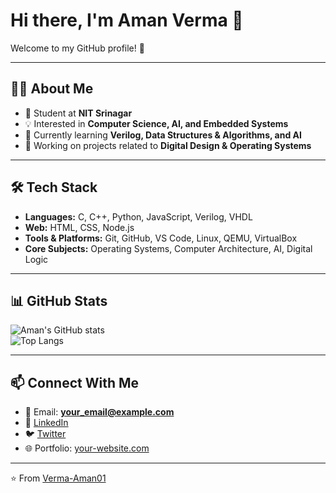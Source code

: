 # Hi there, I'm Aman Verma 👋

Welcome to my GitHub profile! 🚀  

---

## 👨‍💻 About Me
- 🏫 Student at **NIT Srinagar**
- 💡 Interested in **Computer Science, AI, and Embedded Systems**
- 🌱 Currently learning **Verilog, Data Structures & Algorithms, and AI**
- 🔭 Working on projects related to **Digital Design & Operating Systems**

---

## 🛠️ Tech Stack
- **Languages:** C, C++, Python, JavaScript, Verilog, VHDL  
- **Web:** HTML, CSS, Node.js  
- **Tools & Platforms:** Git, GitHub, VS Code, Linux, QEMU, VirtualBox  
- **Core Subjects:** Operating Systems, Computer Architecture, AI, Digital Logic  

---

## 📊 GitHub Stats
![Aman's GitHub stats](https://github-readme-stats.vercel.app/api?username=Verma-Aman01&show_icons=true&theme=radical)  
![Top Langs](https://github-readme-stats.vercel.app/api/top-langs/?username=Verma-Aman01&layout=compact&theme=radical)

---

## 📫 Connect With Me
- 📧 Email: **your_email@example.com**
- 💼 [LinkedIn](https://www.linkedin.com/in/YOUR-LINKEDIN/)  
- 🐦 [Twitter](https://twitter.com/YOUR-TWITTER)  
- 🌐 Portfolio: [your-website.com](https://your-website.com)

---

⭐️ From [Verma-Aman01](https://github.com/Verma-Aman01)
